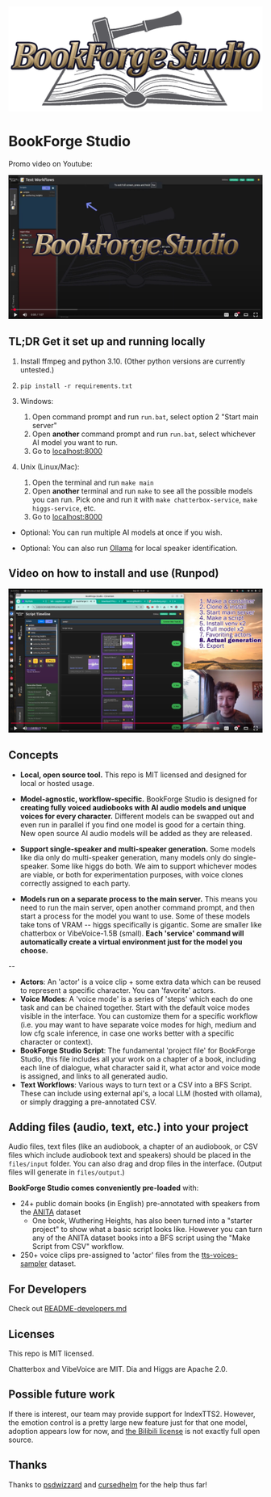 ![Book forge studio logo](./readme-extras/logo.png)

# BookForge Studio

Promo video on Youtube:

[![Promo video](./readme-extras/promo-screenshot.png)](https://www.youtube.com/watch?v=GEheTgYcswE)


## TL;DR Get it set up and running locally

1. Install ffmpeg and python 3.10. (Other python versions are currently untested.)

1. `pip install -r requirements.txt`

1. Windows:
   1. Open command prompt and run `run.bat`, select option 2 "Start main server"
   1. Open **another** command prompt and run `run.bat`, select whichever AI model you want to run.
   1. Go to [localhost:8000](localhost:8000)

1. Unix (Linux/Mac):
   1. Open the terminal and run `make main`
   1. Open **another** terminal and run `make` to see all the possible models you can run. Pick one
   and run it with `make chatterbox-service`, `make higgs-service`, etc.
   1. Go to [localhost:8000](localhost:8000)

* Optional: You can run multiple AI models at once if you wish.

* Optional: You can also run [Ollama](https://ollama.com/) for local speaker identification. 

## Video on how to install and use (Runpod)

[![Runpod tutorial video](./readme-extras/tutorial-runpod-screenshot.png)](https://www.youtube.com/watch?v=1PT_CjX_hek)


## Concepts

* **Local, open source tool.** This repo is MIT licensed and designed for local or hosted usage.

* **Model-agnostic, workflow-specific.** BookForge Studio is designed for **creating fully voiced 
   audiobooks with AI audio models and unique voices for every character.** Different models can be
   swapped out and even run in parallel if you find one model is good for a certain thing. New 
   open source AI audio models will be added as they are released. 

* **Support single-speaker and multi-speaker generation.** Some models like dia only do 
   multi-speaker generation, many models only do single-speaker. Some like higgs do both. We aim
   to support whichever modes are viable, or both for experimentation purposes, with voice clones 
   correctly assigned to each party.

* **Models run on a separate process to the main server.** This means you need to run the main
   server, open another command prompt, and then start a process for the model you want to use.
   Some of these models take tons of VRAM -- higgs specifically is gigantic. Some are smaller like
   chatterbox or VibeVoice-1.5B (small). **Each 'service' command will automatically create a 
   virtual environment just for the model you choose.**

-- 

* **Actors**: An 'actor' is a voice clip + some extra data which can be reused to represent a 
   specific character. You can 'favorite' actors.
* **Voice Modes**: A 'voice mode' is a series of 'steps' which each do one task and can be chained
   together. Start with the default voice modes visible in the interface. You can customize them
   for a specific workflow (i.e. you may want to have separate voice modes for high, medium and low
   cfg scale inference, in case one works better with a specific character or context).
* **BookForge Studio Script**: The fundamental 'project file' for BookForge Studio, this file 
   includes all your work on a chapter of a book, including each line of dialogue, what character
   said it, what actor and voice mode is assigned, and links to all generated audio.
* **Text Workflows**: Various ways to turn text or a CSV into a BFS Script. These can include
   using external api's, a local LLM (hosted with ollama), or simply dragging a pre-annotated CSV.

## Adding files (audio, text, etc.) into your project

Audio files, text files (like an audiobook, a chapter of an audiobook, or CSV files which include 
audiobook text and speakers) should be placed in the `files/input` folder. You can also drag and
drop files in the interface. (Output files will generate in `files/output`.)

**BookForge Studio comes conveniently pre-loaded** with:
* 24+ public domain books (in English) pre-annotated with speakers from the 
   [ANITA](https://huggingface.co/datasets/nick-mccormick/ANITA) dataset
   * One book, Wuthering Heights, has also been turned into a "starter project" to show what a
   basic script looks like. However you can turn any of the ANITA dataset books into a BFS script
   using the "Make Script from CSV" workflow.
* 250+ voice clips pre-assigned to 'actor' files from the 
   [tts-voices-sampler](https://huggingface.co/datasets/nick-mccormick/tts-voices-sampler) 
   dataset.

## For Developers

Check out [README-developers.md](./readme-extras/README-developers.md)

## Licenses

This repo is MIT licensed.

Chatterbox and VibeVoice are MIT. Dia and Higgs are Apache 2.0. 

## Possible future work

If there is interest, our team may provide support for IndexTTS2. However, the emotion control is
a pretty large new feature just for that one model, adoption appears low for now, and 
[the Bilibili license](https://github.com/index-tts/index-tts?tab=License-1-ov-file#readme) is
not exactly full open source.

## Thanks

Thanks to [psdwizzard](https://github.com/psdwizzard) and 
[cursedhelm](https://github.com/EveryOneIsGross) for the help thus far!